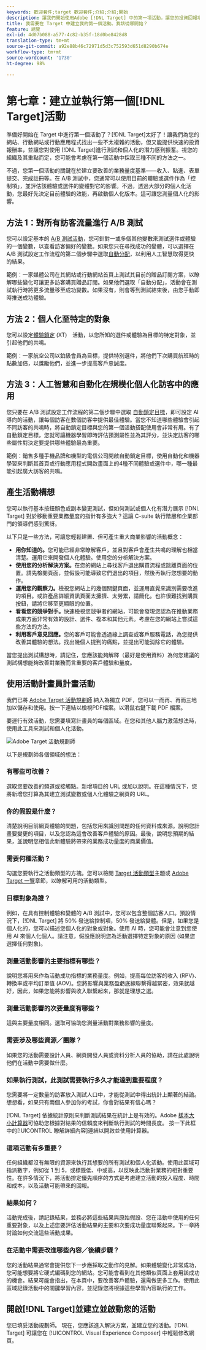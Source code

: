 ```yaml
---
keywords: 歡迎套件;target 歡迎套件;介紹;介紹;開始
description: 讓我們開始使用Adobe [!DNL Target] 中的第一項活動，讓您的投資回報率。
title: 我需要在 Target 中建立我的第一個活動。我該從哪開始？
feature: 總覽
exl-id: 4d07b088-a577-4c82-b35f-18d0be8428d8
translation-type: tm+mt
source-git-commit: a92e88b46c72971d5d3c752593d651d8290b674e
workflow-type: tm+mt
source-wordcount: '1730'
ht-degree: 98%

---
```


# 第七章：建立並執行第一個[!DNL Target]活動

準備好開始在 Target 中進行第一個活動了？[!DNL Target]太好了！讓我們為您的網站、行動網站或行動應用程式找出一些不太複雜的活動，但又能提供快速的投資報酬率，並讓您對使用 [!DNL Target]進行測試和個人化的潛力感到振奮。視您的組織及其重點而定，您可能會考慮在第一個活動中採取三種不同的方法之一。

不過，您第一個活動的關鍵在於建立要改善的業務量度基準——收入、點進、表單提交、完成註冊等。在 A/B 測試中，您通常可以使用目前的體驗或選件作為「控制項」，並評估該體驗或選件的變體對它的影響。不過，透過大部分的個人化活動，您最好先決定目前體驗的效能，再啟動個人化版本。這可讓您測量個人化的影響。

## 方法 1：對所有訪客流量進行 A/B 測試

您可以設定基本的 [A/B 測試活動](/help/c-activities/t-test-ab/test-ab.md)，您可針對一或多個其他變數來測試選件或體驗的一個變數，以查看訪客偏好的變數。如果您只在尋找成功的變體，可以選擇在 A/B 測試設定工作流程的第二個步驟中選取[自動分配](/help/c-activities/automated-traffic-allocation/automated-traffic-allocation.md)，以利用人工智慧取得更快的結果。

範例：一家媒體公司在其網站或行動網站首頁上測試其目前的贈品訂閱方案，以瞭解哪些變化可讓更多訪客購買贈品訂閱。如果他們選取「自動分配」，活動會在測試執行時將更多流量移至成功變數。如果沒有，則會等到測試結束後，由您手動即時推送成功體驗。

## 方法 2：個人化至特定的對象

您可以設定[體驗鎖定](/help/c-activities/t-experience-target/experience-target.md) (XT)　活動，以您所知的選件或體驗為目標的特定對象，並引起他們的共鳴。

範例：一家航空公司以鉑級會員為目標，提供特別選件，將他們下次購買航班時的點數加倍，以獎勵他們，並進一步提高客戶忠誠度。

## 方法 3：人工智慧和自動化在規模化個人化訪客中的應用

您只要在 A/B 測試設定工作流程的第二個步驟中選取 [自動鎖定目標](/help/c-activities/auto-target/auto-target-to-optimize.md)，即可設定 AI 導向的活動，讓每個訪客在數個訪客中提供最佳體驗。當您不知道哪些體驗會引起不同訪客的共鳴時，將自動鎖定目標與您的第一個活動搭配使用會非常有用。有了自動鎖定目標，您就可讓機器學習即時評估預測屬性並為其評分，並決定訪客的哪些屬性對決定要提供哪些體驗最為重要。

範例：銷售多種手機品牌和機型的電信公司開啟自動鎖定目標，使用自動化和機器學習來判斷其首頁或行動應用程式開啟畫面上的4種不同體驗或選件中，哪一種最能引起廣大訪客的共鳴。

## 產生活動構想

您可以執行基本按鈕顏色或副本變更測試，但如何測試或個人化有潛力展示 [!DNL Target] 對於移動重要業務量度的指針有多強大？這讓 C-suite 執行階層和企業部門的領導們感到驚訝。

以下只是一些方法，可讓您輕鬆建置、但可產生重大商業影響的活動概念：

* **用你知道的。**&#x200B;您可能已經非常瞭解客戶，並且對客戶會產生共鳴的理解也相當清楚。運用它來開發個人化體驗。使用您的分析解決方案。
* **使用您的分析解決方案。**&#x200B;在您的網站上尋找客戶退出購買流程或跳離頁面的位置。請先檢閱頁面，並假設可能導致它們退出的項目，然後再執行您想要的動作。
* **運用您的觀察力。**&#x200B;檢視您網站上的幾個關鍵頁面，並運用直覺來識別需要改進的項目。或許產品詳細資訊頁面太擁擠、太勞累，請簡化。也許很難找到購買按鈕，請將它移至更顯眼的位置。
* **看看您的競爭對手。**&#x200B;快速檢視您競爭者的網站，可能會發現您認為在推動業務成果方面非常有效的設計、選件、複本和其他元素。考慮在您的網站上嘗試這些方法的方法。
* **利用客戶意見回應。**&#x200B;您的客戶可能會透過線上調查或客戶服務電話，為您提供改善其體驗的想法。找出幾個人提到的痛點，並提出可能消除它的體驗。

當您提出測試構想時，請記住，您應該能夠解釋（最好是使用資料）為何您建議的測試構想能夠改善對業務而言重要的客戶體驗和量度。

## 使用活動計畫員計畫活動

我們已將 [Adobe Target 活動規劃師](/help/assets/activity-planner.pdf) 納入為獨立 PDF，您可以一而再、再而三地加以儲存和使用。按一下連結以檢視PDF檔案。以滑鼠右鍵下載 PDF 檔案。

要運行有效活動，您需要填寫計畫員的每個區域。在您和其他人腦力激蕩想法時，使用此工具來測試和個人化活動。

![Adobe Target 活動規劃師](/help/c-intro/assets/activity-planner.png)

以下是規劃師各個領域的想法：

### 有哪些可改善？

選取您要改善的頻道或接觸點。新增項目的 URL 或加以說明。在這種情況下，您將新增您打算為其建立測試變數或個人化體驗之網頁的 URL。

### 你的假設是什麼？

清楚說明目前網頁體驗的問題，包括您用來識別問題的任何資料或來源。說明您計畫要變更的項目，以及您認為這會改善客戶體驗的原因。最後，說明您預期的結果，並說明您相信此新體驗將帶來的業務成功量度的商業價值。

### 需要何種活動？

勾選您要執行之活動類型的方塊。您可以檢閱 [Target 活動類型](/help/c-activities/target-activities-guide.md)主題或 [Adobe Target 一覽](/help/c-intro/target-welcome-kit-2.md)章節，以瞭解可用的活動類型。

### 目標對象為誰？

例如，在具有控制體驗和變體的 A/B 測試中，您可以包含整個訪客人口。預設情況下，[!DNL Target] 將 50% 發送給控制項，50% 發送給變體。但是，如果您是個人化的，您可以描述您個人化的對象或對象。使用 AI 時，您可能會注意到您使用 AI 來個人化個人。請注意，假設應說明您為活動選擇特定對象的原因 (如果您選擇任何對象)。

### 測量活動影響的主要指標有哪些？

說明您將用來作為活動成功指標的業務量度。例如，提高每位訪客的收入 (RPV)、轉換率或平均訂單值 (AOV)。您將影響與業務盈虧底線聯繫得越緊密，效果就越好，因此，如果您能將影響與收入聯繫起來，那就是理想之選。

### 測量活動影響的次要量度有哪些？

這與主要量度相同。選取可協助您測量活動對業務影響的量度。

### 需要涉及哪些資源／團隊？

如果您的活動需要設計人員、網頁開發人員或資料分析人員的協助，請在此處說明他們在活動中需要做什麼。

### 如果執行測試，此測試需要執行多久才能達到重要程度？

您需要將一定數量的訪客放入測試人口中，才能從測試中得出統計上顯著的結論。想想看，如果只有兩個人參加你的考試，你會對結果有信心嗎？

[!DNL Target] 依據統計原則來判斷測試結果在統計上是有效的。Adobe [樣本大小計算器](https://docs.adobe.com/content/target-microsite/testcalculator.html)可協助您根據對結果的信賴度來判斷執行測試的時間長度。 按一下此框中的[!UICONTROL 瞭解詳細內容]連結以開啟並使用計算器。

### 這項活動有多重要？

任何組織都沒有無限的資源來執行其想要的所有測試和個人化活動。使用此區域可指派數字，例如從 1 到 5，或標籤低、中或高，以反映此活動對業務的相對重要性。在許多情況下，將活動排定優先順序的方式是考慮建立活動的投入程度、時間和成本，以及活動可能帶來的回報。

### 結果如何？

活動完成後，請記錄結果，並務必將這些結果與原始假設、您在活動中使用的任何重要對象，以及上述您要評估活動結果的主要和次要成功量度聯繫起來。下一章將討論如何交流這些活動成果。

### 在活動中需要改進哪些內容／後續步驟？

您的活動結果通常會提供您下一步應採取之動作的見解。如果體驗變化非常成功，您可能想要將它硬式編碼到您的網站。您可能會看到在其他類似頁面上套用該成功的機會。結果可能會指出，在本頁中，要改善客戶體驗，還需做更多工作。使用此區域記錄活動中的關鍵學習內容，並記錄您將根據這些學習內容執行的工作。

## 開啟[!DNL Target]並建立並啟動您的活動

您已填妥活動規劃師。 現在，您應該進入解決方案，並建立您的活動。[!DNL Target] 可讓您在 [!UICONTROL Visual Experience Composer] 中輕鬆修改網頁。
